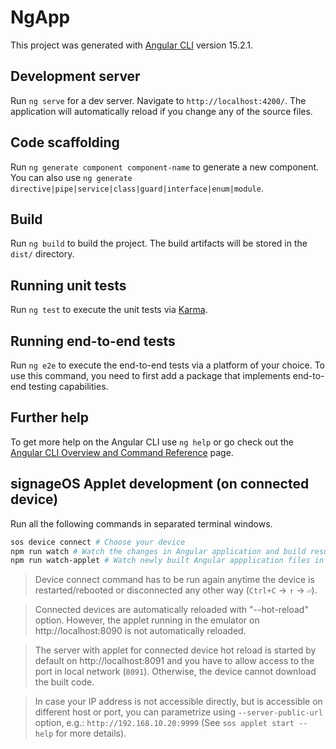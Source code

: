 # NgApp

This project was generated with [Angular CLI](https://github.com/angular/angular-cli) version 15.2.1.

## Development server

Run `ng serve` for a dev server. Navigate to `http://localhost:4200/`. The application will automatically reload if you change any of the source files.

## Code scaffolding

Run `ng generate component component-name` to generate a new component. You can also use `ng generate directive|pipe|service|class|guard|interface|enum|module`.

## Build

Run `ng build` to build the project. The build artifacts will be stored in the `dist/` directory.

## Running unit tests

Run `ng test` to execute the unit tests via [Karma](https://karma-runner.github.io).

## Running end-to-end tests

Run `ng e2e` to execute the end-to-end tests via a platform of your choice. To use this command, you need to first add a package that implements end-to-end testing capabilities.

## Further help

To get more help on the Angular CLI use `ng help` or go check out the [Angular CLI Overview and Command Reference](https://angular.io/cli) page.

## signageOS Applet development (on connected device)
Run all the following commands in separated terminal windows.
```bash
sos device connect # Choose your device
npm run watch # Watch the changes in Angular application and build result into dist/ folder
npm run watch-applet # Watch newly built Angular appplication files in dist/ folder and upload them to the connected device
```
> Device connect command has to be run again anytime the device is restarted/rebooted or disconnected any other way (`Ctrl+C` -> `↑` -> `⏎`).

> Connected devices are automatically reloaded with "--hot-reload" option. However, the applet running in the emulator on http://localhost:8090 is not automatically reloaded.

> The server with applet for connected device hot reload is started by default on http://localhost:8091 and you have to allow access to the port in local network (`8091`). Otherwise, the device cannot download the built code.

> In case your IP address is not accessible directly, but is accessible on different host or port, you can parametrize using `--server-public-url` option, e.g.: `http://192.168.10.20:9999` (See `sos applet start --help` for more details).

